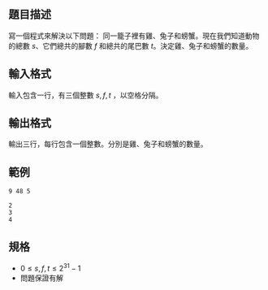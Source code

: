 ## 題目描述
寫一個程式來解決以下問題：
同一籠子裡有雞、兔子和螃蟹。現在我們知道動物的總數 $s$、它們總共的腳數 $f$ 和總共的尾巴數 $t$。決定雞、兔子和螃蟹的數量。

## 輸入格式
輸入包含一行，有三個整數 $s, f, t$ ，以空格分隔。

## 輸出格式
輸出三行，每行包含一個整數。分別是雞、兔子和螃蟹的數量。

## 範例

```input1
9 48 5
```

```output1
2
3
4
```

## 規格
- $0 \leq s, f, t \leq 2^{31} - 1$
- 問題保證有解
